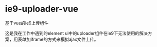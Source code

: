 # ie9-uploader-vue
基于vue的ie9上传组件

这是我在工作中遇到的element ui中的uploader组件在ie9下无法使用的解决方案，用表单加iframe的方式来模拟ajax文件上传。
